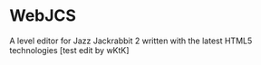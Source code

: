 WebJCS
======

A level editor for Jazz Jackrabbit 2 written with the latest HTML5 technologies [test edit by wKtK]
